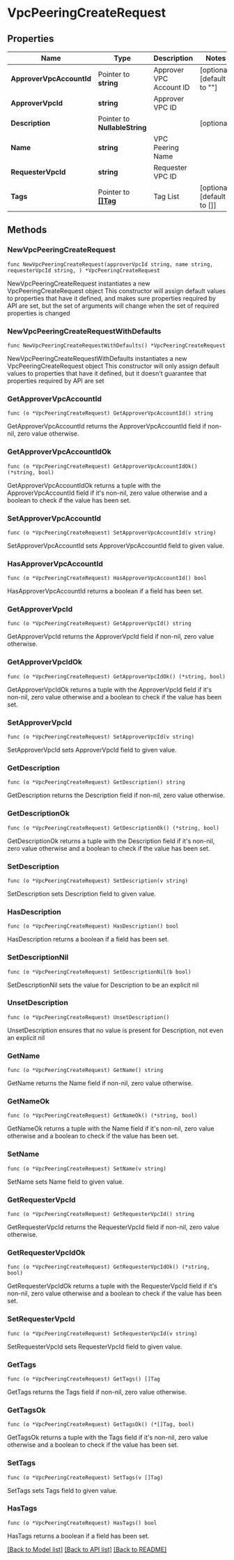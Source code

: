 # VpcPeeringCreateRequest

## Properties

Name | Type | Description | Notes
------------ | ------------- | ------------- | -------------
**ApproverVpcAccountId** | Pointer to **string** | Approver VPC Account ID | [optional] [default to ""]
**ApproverVpcId** | **string** | Approver VPC ID | 
**Description** | Pointer to **NullableString** |  | [optional] 
**Name** | **string** | VPC Peering Name | 
**RequesterVpcId** | **string** | Requester VPC ID | 
**Tags** | Pointer to [**[]Tag**](Tag.md) | Tag List | [optional] [default to []]

## Methods

### NewVpcPeeringCreateRequest

`func NewVpcPeeringCreateRequest(approverVpcId string, name string, requesterVpcId string, ) *VpcPeeringCreateRequest`

NewVpcPeeringCreateRequest instantiates a new VpcPeeringCreateRequest object
This constructor will assign default values to properties that have it defined,
and makes sure properties required by API are set, but the set of arguments
will change when the set of required properties is changed

### NewVpcPeeringCreateRequestWithDefaults

`func NewVpcPeeringCreateRequestWithDefaults() *VpcPeeringCreateRequest`

NewVpcPeeringCreateRequestWithDefaults instantiates a new VpcPeeringCreateRequest object
This constructor will only assign default values to properties that have it defined,
but it doesn't guarantee that properties required by API are set

### GetApproverVpcAccountId

`func (o *VpcPeeringCreateRequest) GetApproverVpcAccountId() string`

GetApproverVpcAccountId returns the ApproverVpcAccountId field if non-nil, zero value otherwise.

### GetApproverVpcAccountIdOk

`func (o *VpcPeeringCreateRequest) GetApproverVpcAccountIdOk() (*string, bool)`

GetApproverVpcAccountIdOk returns a tuple with the ApproverVpcAccountId field if it's non-nil, zero value otherwise
and a boolean to check if the value has been set.

### SetApproverVpcAccountId

`func (o *VpcPeeringCreateRequest) SetApproverVpcAccountId(v string)`

SetApproverVpcAccountId sets ApproverVpcAccountId field to given value.

### HasApproverVpcAccountId

`func (o *VpcPeeringCreateRequest) HasApproverVpcAccountId() bool`

HasApproverVpcAccountId returns a boolean if a field has been set.

### GetApproverVpcId

`func (o *VpcPeeringCreateRequest) GetApproverVpcId() string`

GetApproverVpcId returns the ApproverVpcId field if non-nil, zero value otherwise.

### GetApproverVpcIdOk

`func (o *VpcPeeringCreateRequest) GetApproverVpcIdOk() (*string, bool)`

GetApproverVpcIdOk returns a tuple with the ApproverVpcId field if it's non-nil, zero value otherwise
and a boolean to check if the value has been set.

### SetApproverVpcId

`func (o *VpcPeeringCreateRequest) SetApproverVpcId(v string)`

SetApproverVpcId sets ApproverVpcId field to given value.


### GetDescription

`func (o *VpcPeeringCreateRequest) GetDescription() string`

GetDescription returns the Description field if non-nil, zero value otherwise.

### GetDescriptionOk

`func (o *VpcPeeringCreateRequest) GetDescriptionOk() (*string, bool)`

GetDescriptionOk returns a tuple with the Description field if it's non-nil, zero value otherwise
and a boolean to check if the value has been set.

### SetDescription

`func (o *VpcPeeringCreateRequest) SetDescription(v string)`

SetDescription sets Description field to given value.

### HasDescription

`func (o *VpcPeeringCreateRequest) HasDescription() bool`

HasDescription returns a boolean if a field has been set.

### SetDescriptionNil

`func (o *VpcPeeringCreateRequest) SetDescriptionNil(b bool)`

 SetDescriptionNil sets the value for Description to be an explicit nil

### UnsetDescription
`func (o *VpcPeeringCreateRequest) UnsetDescription()`

UnsetDescription ensures that no value is present for Description, not even an explicit nil
### GetName

`func (o *VpcPeeringCreateRequest) GetName() string`

GetName returns the Name field if non-nil, zero value otherwise.

### GetNameOk

`func (o *VpcPeeringCreateRequest) GetNameOk() (*string, bool)`

GetNameOk returns a tuple with the Name field if it's non-nil, zero value otherwise
and a boolean to check if the value has been set.

### SetName

`func (o *VpcPeeringCreateRequest) SetName(v string)`

SetName sets Name field to given value.


### GetRequesterVpcId

`func (o *VpcPeeringCreateRequest) GetRequesterVpcId() string`

GetRequesterVpcId returns the RequesterVpcId field if non-nil, zero value otherwise.

### GetRequesterVpcIdOk

`func (o *VpcPeeringCreateRequest) GetRequesterVpcIdOk() (*string, bool)`

GetRequesterVpcIdOk returns a tuple with the RequesterVpcId field if it's non-nil, zero value otherwise
and a boolean to check if the value has been set.

### SetRequesterVpcId

`func (o *VpcPeeringCreateRequest) SetRequesterVpcId(v string)`

SetRequesterVpcId sets RequesterVpcId field to given value.


### GetTags

`func (o *VpcPeeringCreateRequest) GetTags() []Tag`

GetTags returns the Tags field if non-nil, zero value otherwise.

### GetTagsOk

`func (o *VpcPeeringCreateRequest) GetTagsOk() (*[]Tag, bool)`

GetTagsOk returns a tuple with the Tags field if it's non-nil, zero value otherwise
and a boolean to check if the value has been set.

### SetTags

`func (o *VpcPeeringCreateRequest) SetTags(v []Tag)`

SetTags sets Tags field to given value.

### HasTags

`func (o *VpcPeeringCreateRequest) HasTags() bool`

HasTags returns a boolean if a field has been set.


[[Back to Model list]](../README.md#documentation-for-models) [[Back to API list]](../README.md#documentation-for-api-endpoints) [[Back to README]](../README.md)


